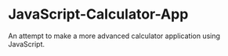 # JavaScript-Calculator-App
An attempt to make a more advanced calculator application using JavaScript.
